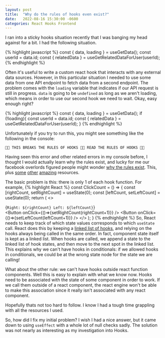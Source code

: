 ```yaml
---
layout: post
title:  "Why do the rules of hooks even exist?"
date:   2022-08-16 15:30:00 -0600
categories: React Hooks Frontend
---
```


I ran into a sticky hooks situation recently that I was banging my head against for a bit. I had the following situation.

{% highlight javascript %}
const { data, loading } = useGetData();
const userId = data.id;
const { relatedData } = useGetRelatedDataForUser(userId);
{% endhighlight %}

Often it's useful to write a custom react hook that interacts with any external data sources. However, in this particular situation I needed to use some data from one API endpoint to fetch data from a second endpoint. The problem comes with the `loading` variable that indicates if our API request is still in progress. `data` is going to be `undefined` as long as we aren't loading, which means in order to use our second hook we need to wait. Okay, easy enough right? 

{% highlight javascript %}
const { data, loading } = useGetData();
if (!loading){
    const userId = data.id;
    const { relatedData } = useGetRelatedDataForUser(userId);
}
{% endhighlight %}

Unfortunately if you try to run this, you might see something like the following in the console:

`🚨🚨 THIS BREAKS THE RULES OF HOOKS 🚨🚨 READ THE RULES OF HOOKS 🚨🚨`

Having seen this error and other related errors in my console before, I thought I would actually learn why the rules exist, and lucky for me our facebook overlords figured people might wonder [why the rules exist](https://reactjs.org/docs/hooks-rules.html#explanation). This, plus [some](https://dev.to/wuz/linked-lists-in-the-wild-react-hooks-3ep8) [other](https://reactjs.org/docs/hooks-faq.html#how-does-react-associate-hook-calls-with-components) [amazing](https://overreacted.io/how-does-setstate-know-what-to-do/) resources.

The basic problem is this: there is only 1 of each hook function. For example, 
{% highlight React %}
const ClickCount = () => {
    const [rightCount, setRightCount] = useState(0);
    const [leftCount, setLeftCount] = useState(0);
    return (
        <>
            <div>{`Right: ${rightCount} Left: ${leftCount}`}</div>
            <Button onClick={()=>{setRightCount(rightCount+1)}} />
            <Button onClick={()=>{setLeftCount(leftCount+1)}} />
        </>
    );
}
{% endhighlight %}
So, React needs to keep track of which state values corresponds to which `useState` call. React does this by keeping a [linked list of hooks](https://github.com/facebook/react/blob/5f06576f51ece88d846d01abd2ddd575827c6127/packages/react-reconciler/src/ReactFiberHooks.js#L85), and relying on the hooks always being called in the same order. In fact, component state itself is kept as a linked list. When hooks are called, we append a state to the linked list of hook states, and then move to the next spot in the linked list. This explains why we can't have hooks in conditionals: if we allowed hooks in conditionals, we could be at the wrong state node for the state we are calling! 

What about the other rule: we can't have hooks outside react function components. Well this is easy to explain with what we know now. Hooks need to be associated with the state of some component in order to work. If we call them outside of a react component, the react engine won't be able to make this association since it really isn't associated with any react component. 

Hopefully thats not too hard to follow. I know I had a tough time grappling with all the resources I used. 

So, how did I fix my initial problem? I wish I had a nice answer, but it came down to using `useEffect` with a whole lot of null checks sadly. The solution was not nearly as interesting as my investigation into Hooks. 




